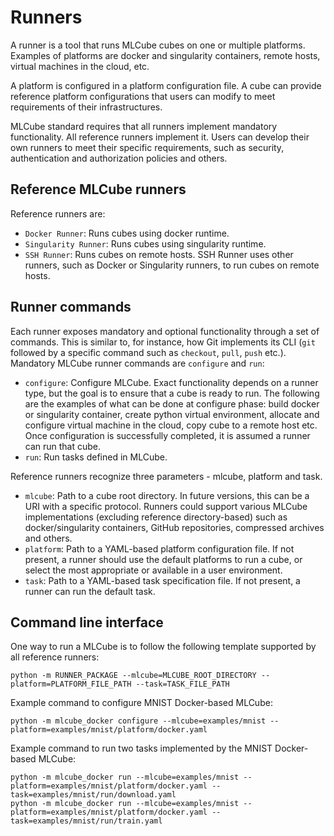 # Runners
A runner is a tool that runs MLCube cubes on one or multiple platforms. Examples of platforms are docker and
singularity containers, remote hosts, virtual machines in the cloud, etc.

A platform is configured in a platform configuration file. A cube can provide reference platform configurations that
users can modify to meet requirements of their infrastructures.

MLCube standard requires that all runners implement mandatory functionality. All reference runners implement it.
Users can develop their own runners to meet their specific requirements, such as security, authentication and
authorization policies and others.   


## Reference MLCube runners
Reference runners are:  
- `Docker Runner`: Runs cubes using docker runtime.  
- `Singularity Runner`: Runs cubes using singularity runtime.  
- `SSH Runner`: Runs cubes on remote hosts. SSH Runner uses other runners, such as Docker or Singularity runners, to
  run cubes on remote hosts.  


## Runner commands
Each runner exposes mandatory and optional functionality through a set of commands. This is similar to, for instance,
how Git implements its CLI (`git` followed by a specific command such as `checkout`, `pull`, `push` etc.). Mandatory
MLCube runner commands are `configure` and `run`:  
- `configure`: Configure MLCube. Exact functionality depends on a runner type, but the goal is to ensure that 
  a cube is ready to run. The following are the examples of what can be done at configure phase: build docker or 
  singularity container, create python virtual environment, allocate and configure virtual machine in the cloud, copy
  cube to a remote host etc. Once configuration is successfully completed, it is assumed a runner can run that cube.  
- `run`: Run tasks defined in MLCube.  

Reference runners recognize three parameters - mlcube, platform and task.  
- `mlcube`: Path to a cube root directory. In future versions, this can be a URI with a specific protocol. Runners
  could support various MLCube implementations (excluding reference directory-based) such as docker/singularity 
  containers, GitHub repositories, compressed archives and others.  
- `platform`: Path to a YAML-based platform configuration file. If not present, a runner should use the
  default platforms to run a cube, or select the most appropriate or available in a user environment.  
- `task`: Path to a YAML-based task specification file. If not present, a runner can run the default task.  


## Command line interface
One way to run a MLCube is to follow the following template supported by all reference runners:
```
python -m RUNNER_PACKAGE --mlcube=MLCUBE_ROOT_DIRECTORY --platform=PLATFORM_FILE_PATH --task=TASK_FILE_PATH
```

Example command to configure MNIST Docker-based MLCube:
```
python -m mlcube_docker configure --mlcube=examples/mnist --platform=examples/mnist/platform/docker.yaml
```

Example command to run two tasks implemented by the MNIST Docker-based MLCube:
```
python -m mlcube_docker run --mlcube=examples/mnist --platform=examples/mnist/platform/docker.yaml --task=examples/mnist/run/download.yaml
python -m mlcube_docker run --mlcube=examples/mnist --platform=examples/mnist/platform/docker.yaml --task=examples/mnist/run/train.yaml
```
